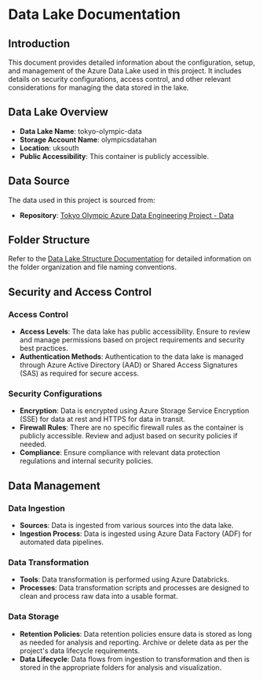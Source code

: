 # Data Lake Documentation

## Introduction

This document provides detailed information about the configuration, setup, and management of the Azure Data Lake used in this project. It includes details on security configurations, access control, and other relevant considerations for managing the data stored in the lake.

## Data Lake Overview

- **Data Lake Name**: tokyo-olympic-data
- **Storage Account Name**: olympicsdatahan
- **Location**: uksouth
- **Public Accessibility**: This container is publicly accessible.

## Data Source

The data used in this project is sourced from:
- **Repository**: [Tokyo Olympic Azure Data Engineering Project - Data](https://github.com/darshilparmar/tokyo-olympic-azure-data-engineering-project/tree/main/data)

## Folder Structure

Refer to the [Data Lake Structure Documentation](https://github.com/HannibalGh/Azure-DE-Project-Tokyo-Olympic-Data-Analytics/blob/main/Data_Lake/Data_Lake_Structure.md) for detailed information on the folder organization and file naming conventions.

## Security and Access Control

### Access Control

- **Access Levels**: The data lake has public accessibility. Ensure to review and manage permissions based on project requirements and security best practices.
- **Authentication Methods**: Authentication to the data lake is managed through Azure Active Directory (AAD) or Shared Access Signatures (SAS) as required for secure access.

### Security Configurations

- **Encryption**: Data is encrypted using Azure Storage Service Encryption (SSE) for data at rest and HTTPS for data in transit.
- **Firewall Rules**: There are no specific firewall rules as the container is publicly accessible. Review and adjust based on security policies if needed.
- **Compliance**: Ensure compliance with relevant data protection regulations and internal security policies.

## Data Management

### Data Ingestion

- **Sources**: Data is ingested from various sources into the data lake.
- **Ingestion Process**: Data is ingested using Azure Data Factory (ADF) for automated data pipelines.

### Data Transformation

- **Tools**: Data transformation is performed using Azure Databricks.
- **Processes**: Data transformation scripts and processes are designed to clean and process raw data into a usable format.

### Data Storage

- **Retention Policies**: Data retention policies ensure data is stored as long as needed for analysis and reporting. Archive or delete data as per the project's data lifecycle requirements.
- **Data Lifecycle**: Data flows from ingestion to transformation and then is stored in the appropriate folders for analysis and visualization.

